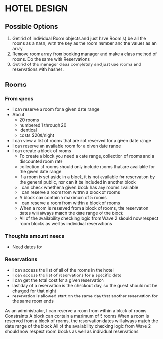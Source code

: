 # HOTEL DESIGN

## Possible Options

1. Get rid of individual Room objects and just have Room(s) be all the rooms as a hash, with the key as the room number and the values as an array
2. Remove room array from booking manager and make a class method of rooms. Do
the same with Reservations
3. Get rid of the manager class completely and just use rooms and reservations
with hashes.

## Rooms
### From specs
- I can reserve a room for a given date range
- About
  - 20 rooms
  - numbered 1 through 20
  - identical
  - costs $200/night
- I can view a list of rooms that are not reserved for a given date range
- I can reserve an available room for a given date range
- I can create a block of rooms
  - To create a block you need a date range, collection of rooms and a discounted room rate
  - collection of rooms should only include rooms that are available for the given date range
  - If a room is set aside in a block, it is not available for reservation by the general public, nor can it be included in another block
  - I can check whether a given block has any rooms available
  - I can reserve a room from within a block of rooms
  - A block can contain a maximum of 5 rooms
  - I can reserve a room from within a block of rooms
  - When a room is reserved from a block of rooms, the reservation dates will always match the date range of the block
  - All of the availability checking logic from Wave 2 should now respect room blocks as well as individual reservations
### Thoughts amount needs
- Need dates for





### Reservations
- I can access the list of all of the rooms in the hotel
- I can access the list of reservations for a specific date
- I can get the total cost for a given reservation
- last day of a reservation is the checkout day, so the guest should not be charged for that night
- reservation is allowed start on the same day that another reservation for the same room ends

As an administrator, I can reserve a room from within a block of rooms
Constraints
A block can contain a maximum of 5 rooms
When a room is reserved from a block of rooms, the reservation dates will always match the date range of the block
All of the availability checking logic from Wave 2 should now respect room blocks as well as individual reservations
